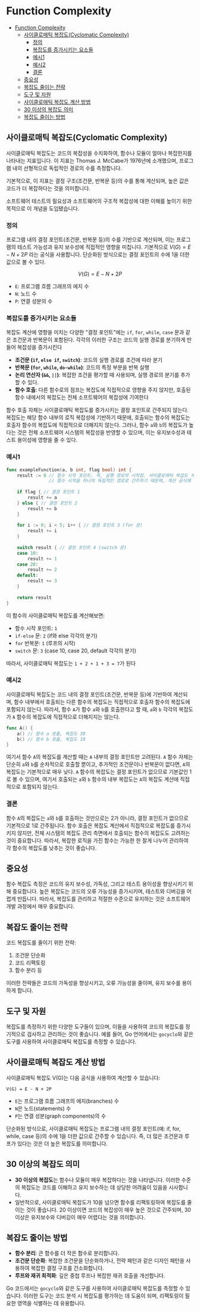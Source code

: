 # Function Complexity

- [Function Complexity](#function-complexity)
    - [사이클로매틱 복잡도(Cyclomatic Complexity)](#사이클로매틱-복잡도cyclomatic-complexity)
        - [정의](#정의)
        - [복잡도를 증가시키는 요소들](#복잡도를-증가시키는-요소들)
        - [예시1](#예시1)
        - [예시2](#예시2)
        - [결론](#결론)
    - [중요성](#중요성)
    - [복잡도 줄이는 전략](#복잡도-줄이는-전략)
    - [도구 및 자원](#도구-및-자원)
    - [사이클로매틱 복잡도 계산 방법](#사이클로매틱-복잡도-계산-방법)
    - [30 이상의 복잡도 의미](#30-이상의-복잡도-의미)
    - [복잡도 줄이는 방법](#복잡도-줄이는-방법)

## 사이클로매틱 복잡도(Cyclomatic Complexity)

사이클로매틱 복잡도는 코드의 복잡성을 수치화하여, 함수나 모듈이 얼마나 복잡한지를 나타내는 지표입니다.
이 지표는 Thomas J. McCabe가 1976년에 소개했으며, 프로그램 내의 선형적으로 독립적인 경로의 수를 측정합니다.

기본적으로, 이 지표는 결정 구조(조건문, 반복문 등)의 수를 통해 계산되며, 높은 값은 코드가 더 복잡하다는 것을 의미합니다.

소프트웨어 테스트의 필요성과 소프트웨어의 구조적 복잡성에 대한 이해를 높이기 위한 목적으로 이 개념을 도입됐습니다.

### 정의

프로그램 내의 결정 포인트(조건문, 반복문 등)의 수를 기반으로 계산되며, 이는 프로그램의 테스트 가능성과 유지 보수성에 직접적인 영향을 미칩니다.
기본적으로 $V(G) = E - N + 2P$ 라는 공식을 사용합니다.
단순화된 방식으로는 결정 포인트의 수에 1을 더한 값으로 볼 수 있다.

$$
V(G) = E - N + 2P
$$

- `E`: 프로그램 흐름 그래프의 에지 수
- `N`: 노드 수
- `P`: 연결 성분의 수

### 복잡도를 증가시키는 요소들

복잡도 계산에 영향을 미치는 다양한 "결정 포인트"에는 `if`, `for`, `while`, `case` 문과 같은 조건문과 반복문이 포함된다.
각각의 이러한 구조는 코드의 실행 경로를 분기하게 만들어 복잡성을 증가시킨다

- **조건문 (`if`, `else if`, `switch`)**: 코드의 실행 경로를 조건에 따라 분기
- **반복문 (`for`, `while`, `do-while`)**: 코드의 특정 부분을 반복 실행
- **논리 연산자 (`&&`, `||`)**: 복잡한 조건을 평가할 때 사용되며, 실행 경로의 분기를 추가할 수 있다.
- **함수 호출**: 다른 함수로의 점프는 복잡도에 직접적으로 영향을 주지 않지만, 호출된 함수 내에서의 복잡도는 전체 소프트웨어의 복잡성에 기여한다

함수 호출 자체는 사이클로매틱 복잡도를 증가시키는 결정 포인트로 간주되지 않는다.
복잡도는 해당 함수 내부의 로직 복잡성에 기반하기 때문에, 호출되는 함수의 복잡도는 호출자 함수의 복잡도에 직접적으로 더해지지 않는다.
그러나, 함수 `a`와 `b`의 복잡도가 높다는 것은 전체 소프트웨어 시스템의 복잡성을 반영할 수 있으며, 이는 유지보수성과 테스트 용이성에 영향을 줄 수 있다.

### 예시1

```go
func exampleFunction(a, b int, flag bool) int {
    result := 0 // 함수 시작 포인트. 즉, 실행 경로의 시작점. 사이클로매틱 복잡도 계산에서는
                // 함수 시작을 하나의 독립적인 경로로 간주하기 때문에, 계산 공식에 항상 기본값으로 `1`이 추가된다
    
    if flag { // 결정 포인트 1
        result += a
    } else { // 결정 포인트 2
        result += b
    }
    
    for i := 0; i < 5; i++ { // 결정 포인트 3 (for 문)
        result += i
    }
    
    switch result { // 결정 포인트 4 (switch 문)
    case 10:
        result += 1
    case 20:
        result += 2
    default:
        result += 3
    }
    
    return result
}
```

이 함수의 사이클로매틱 복잡도를 계산해보면:

- 함수 시작 포인트: `1`
- `if-else` 문: `2` (if와 else 각각의 분기)
- `for` 반복문: `1` (루프의 시작)
- `switch` 문: `3` (case 10, case 20, default 각각의 분기)

따라서, 사이클로매틱 복잡도는 `1 + 2 + 1 + 3 = 7`가 된다

### 예시2

사이클로매틱 복잡도는 코드 내의 결정 포인트(조건문, 반복문 등)에 기반하여 계산되며, 함수 내부에서 호출되는 다른 함수의 복잡도는 직접적으로 호출자 함수의 복잡도에 포함되지 않는다. 따라서, 함수 `A`가 함수 `a`와 `b`를 호출한다고 할 때, `a`와 `b` 각각의 복잡도가 `A` 함수의 복잡도에 직접적으로 더해지지는 않는다.

```go
func A() {
    a() // 함수 a 호출, 복잡도 30
    b() // 함수 b 호출, 복잡도 10
}
```

여기서 함수 `A`의 복잡도를 계산할 때는 `A` 내부의 결정 포인트만 고려된다.
`A` 함수 자체는 단순히 `a`와 `b`를 순차적으로 호출할 뿐이고, 추가적인 조건문이나 반복문이 없다면, `A`의 복잡도는 기본적으로 매우 낮다.
`A` 함수의 복잡도는 결정 포인트가 없으므로 기본값인 1로 볼 수 있으며, 여기서 호출되는 `a`와 `b` 함수의 내부 복잡도는 `A`의 복잡도 계산에 직접적으로 포함되지 않는다.

### 결론

함수 `A`의 복잡도는 `a`와 `b`를 호출하는 것만으로는 2가 아니라, 결정 포인트가 없으므로 기본적으로 1로 간주됩니다. 함수 호출은 복잡도 계산에서 직접적으로 복잡도를 증가시키지 않지만, 전체 시스템의 복잡도 관리 측면에서 호출되는 함수의 복잡도도 고려하는 것이 중요합니다. 따라서, 복잡한 로직을 가진 함수는 가능한 한 잘게 나누어 관리하여 각 함수의 복잡도를 낮추는 것이 좋습니다.

## 중요성

함수 복잡도 측정은 코드의 유지 보수성, 가독성, 그리고 테스트 용이성을 향상시키기 위해 중요합니다. 높은 복잡도는 코드의 오류 가능성을 증가시키며, 테스트와 디버깅을 어렵게 만듭니다. 따라서, 복잡도를 관리하고 적절한 수준으로 유지하는 것은 소프트웨어 개발 과정에서 매우 중요합니다.

## 복잡도 줄이는 전략

코드 복잡도를 줄이기 위한 전략:
1. 조건문 단순화
2. 코드 리팩토링
3. 함수 분리 등

이러한 전략들은 코드의 가독성을 향상시키고, 오류 가능성을 줄이며, 유지 보수를 용이하게 합니다.

## 도구 및 자원

복잡도를 측정하기 위한 다양한 도구들이 있으며, 이들을 사용하여 코드의 복잡도를 정기적으로 검사하고 관리하는 것이 좋습니다. 예를 들어, Go 언어에서는 `gocyclo`와 같은 도구를 사용하여 사이클로매틱 복잡도를 측정할 수 있습니다.

## 사이클로매틱 복잡도 계산 방법

사이클로매틱 복잡도 V(G)는 다음 공식을 사용하여 계산할 수 있습니다:

```text
V(G) = E - N + 2P
```

- `E`는 프로그램 흐름 그래프의 에지(branches) 수
- `N`은 노드(statements) 수
- `P`는 연결 성분(graph components)의 수

단순화된 방식으로, 사이클로매틱 복잡도는 프로그램 내의 결정 포인트(예: if, for, while, case 등)의 수에 1을 더한 값으로 간주할 수 있습니다. 즉, 더 많은 조건문과 루프가 있다는 것은 더 높은 복잡도를 의미합니다.

## 30 이상의 복잡도 의미

- **30 이상의 복잡도**는 함수나 모듈이 매우 복잡하다는 것을 나타냅니다. 이러한 수준의 복잡도는 코드를 이해하고 유지 보수하는 데 상당한 어려움이 있음을 시사합니다.
- 일반적으로, 사이클로매틱 복잡도가 10을 넘으면 함수를 리팩토링하여 복잡도를 줄이는 것이 좋습니다. 20 이상이면 코드의 복잡성이 매우 높은 것으로 간주되며, 30 이상은 유지보수와 디버깅이 매우 어렵다는 것을 의미합니다.

## 복잡도 줄이는 방법

- **함수 분리**: 큰 함수를 더 작은 함수로 분리합니다.
- **조건문 단순화**: 복잡한 조건문을 단순화하거나, 전략 패턴과 같은 디자인 패턴을 사용하여 복잡한 결정 구조를 간소화합니다.
- **루프와 재귀 최적화**: 깊은 중첩 루프나 복잡한 재귀 호출을 개선합니다.

Go 코드에서는 `gocyclo`와 같은 도구를 사용하여 사이클로매틱 복잡도를 측정할 수 있습니다. 이러한 도구는 코드 분석 시 복잡도를 평가하는 데 도움이 되며, 리팩토링이 필요한 영역을 식별하는 데 유용합니다.
